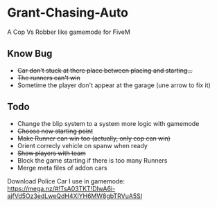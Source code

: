# Grant-Chasing-Auto
A Cop Vs Robber like gamemode for FiveM

## Know Bug ##

* ~~Car don't stuck at there place between placing and starting...~~
* ~~The runners can't win~~
* Sometime the player don't appear at the garage (une arrow to fix it)

## Todo ##

* Change the blip system to a system more logic with gamemode
* ~~Choose new starting point~~
* ~~Make Runner can win too (actually, only cop can win)~~
* Orient correcly vehicle on spanw when ready
* ~~Show players with team~~
* Block the game starting if there is too many Runners
* Merge meta files of addon cars

Download Police Car I use in gamemode: https://mega.nz/#!TsA03TKT!DIwA6i-ajfVd5Oz3edLweQdH4XlYH6MW8gbTRVuA5SI
